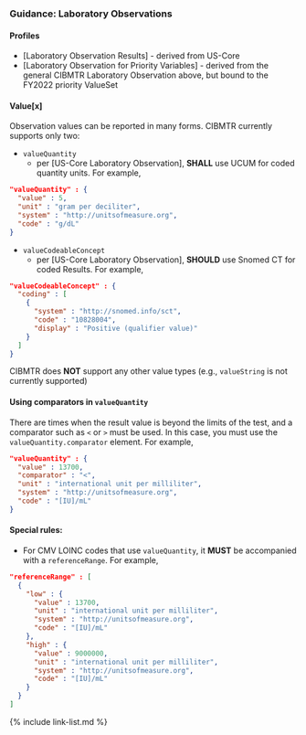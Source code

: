 ### Guidance: Laboratory Observations

#### Profiles
- [Laboratory Observation Results] - derived from US-Core
- [Laboratory Observation for Priority Variables] - derived from the general CIBMTR Laboratory Observation above, but bound to the FY2022 priority ValueSet

#### Value[x]

Observation values can be reported in many forms. CIBMTR currently supports only two:
- `valueQuantity`
  - per [US-Core Laboratory Observation], **SHALL** use UCUM for coded quantity units. For example,

``` json
"valueQuantity" : {
  "value" : 5,
  "unit" : "gram per deciliter",
  "system" : "http://unitsofmeasure.org",
  "code" : "g/dL"
}
```

- `valueCodeableConcept`
  - per [US-Core Laboratory Observation], **SHOULD** use Snomed CT for coded Results. For example,

``` json
"valueCodeableConcept" : {
  "coding" : [
    {
      "system" : "http://snomed.info/sct",
      "code" : "10828004",
      "display" : "Positive (qualifier value)"
    }
  ]
}
```
  
CIBMTR does **NOT** support any other value types (e.g., `valueString` is not currently supported)

#### Using comparators in `valueQuantity`

There are times when the result value is beyond the limits of the test, and a comparator such as `<` or `>` must be used. In this case, you must use the `valueQuantity.comparator` element. For example,

``` json
"valueQuantity" : {
  "value" : 13700,
  "comparator" : "<",
  "unit" : "international unit per milliliter",
  "system" : "http://unitsofmeasure.org",
  "code" : "[IU]/mL"
}
```

#### Special rules:
- For CMV LOINC codes that use `valueQuantity`, it **MUST** be accompanied with a `referenceRange`. For example,


``` json
"referenceRange" : [
  {
    "low" : {
      "value" : 13700,
      "unit" : "international unit per milliliter",
      "system" : "http://unitsofmeasure.org",
      "code" : "[IU]/mL"
    },
    "high" : {
      "value" : 9000000,
      "unit" : "international unit per milliliter",
      "system" : "http://unitsofmeasure.org",
      "code" : "[IU]/mL"
    }
  }
]
```
{% include link-list.md %}